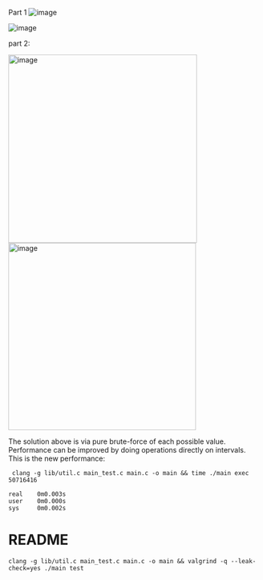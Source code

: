 Part 1
![image](https://github.com/SamJoan/advent-of-code-2023/assets/152786/494b43a2-65cf-4a4d-ae91-c31fbdb7a4cd)

![image](https://github.com/SamJoan/advent-of-code-2023/assets/152786/830fb1cc-8b5f-4702-8167-1ed6b2bb6fd0)

part 2:

<img width="376" alt="image" src="https://github.com/SamJoan/advent-of-code-2023/assets/152786/02970691-db1d-412c-a1ef-99a25faa51f0">

<img width="374" alt="image" src="https://github.com/SamJoan/advent-of-code-2023/assets/152786/dce12415-4c1e-4d1a-9435-1555c0ccd5ec">

The solution above is via pure brute-force of each possible value. Performance can be improved by doing operations directly on intervals. This is the new performance:

```
 clang -g lib/util.c main_test.c main.c -o main && time ./main exec
50716416

real    0m0.003s
user    0m0.000s
sys     0m0.002s
```


# README

```
clang -g lib/util.c main_test.c main.c -o main && valgrind -q --leak-check=yes ./main test
```
